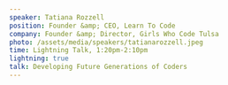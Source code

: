```yaml
---
speaker: Tatiana Rozzell
position: Founder &amp; CEO, Learn To Code
company: Founder &amp; Director, Girls Who Code Tulsa
photo: /assets/media/speakers/tatianarozzell.jpeg
time: Lightning Talk, 1:20pm-2:10pm
lightning: true
talk: Developing Future Generations of Coders
---
```

